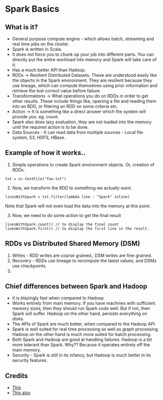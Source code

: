 # Spark Basics

## What is it?
* General purpose compute engine - which allows batch, streaming and real time jobs on the cluster.
* Spark is written in Scala.
* It does not force you to chunk up your job into different parts. You can directly put the entire workload into memory and Spark will take care of it.
* Has a much better API than Hadoop.
* RDDs -> Resilient Distributed Datasets. These are understood easily like the objects in the Spark environment. They are resilient because they use lineage, which can compute themselves using prior information and retrieve the lost correct value before failure.
* Transformations -> What operations you do on RDDs in order to get other results. These include things like, opening a file and reading them into an RDD, or filtering an RDD on some criteria etc.
* Action -> It is something like a direct answer which the system will provide you. eg. count.
* Spark also does lazy evaluation, they are not loaded into the memory until the required action is to be done.
* Data Sources - It can read data from multiple sources - Local file system, S3, HDFS, HBase.

## Example of how it works..
1. Simple operations to create Spark environment objects. Or, creation of RDDs. 
```
txt = sc.textFile("foo.txt")
```

2. Now, we transform the RDD to something we actually want.
```
linesWithSpark = txt.filter(lambda line : "Spark" inline)
```
Note that Spark will not even load the data into the memory at this point.

3. Now, we need to do some action to get the final result
```
linesWithSpark.count() // to display the final count
linesWithSpark.first() // to display the first line in the result.
```


## RDDs vs Distributed Shared Memory (DSM)
1. Writes - RDD writes are coarse grained., DSM writes are fine grained.
2. Recovery - RDDs use lineage to recompute the latest values, and DSMs use checkpoints.
3. 

## Chief differences between Spark and Hadoop
* It is blazingly fast when compared to Hadoop.
* Works entirely from main memory. If you have machines with sufficient memory sizes, then they should run Spark code well. But if not, then Spark will suffer. Hadoop on the other hand, persists everything on disks.
* The APIs of Spark are much better, when compared to the Hadoop API.
* Spark is well suited for real time processing as well as graph processing. Hadoop on the other hand is much more suited for batch processing. 
* Both Spark and Hadoop are good at handling failures. Hadoop is a bit more tolerant than Spark. Why?? Because it operates entirely off the main memory. 
* Security - Spark is still in its infancy, but Hadoop is much better in its security features.



## Credits
* [This](https://www.youtube.com/watch?v=KzFe4T0PwQ8)
* [This also](https://www.youtube.com/watch?v=SxAxAhn-BDU)